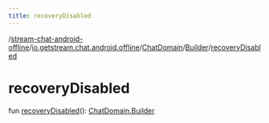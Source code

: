 ```yaml
---
title: recoveryDisabled
---
```

/[stream-chat-android-offline](../../../index.md)/[io.getstream.chat.android.offline](../../index.md)/[ChatDomain](../index.md)/[Builder](index.md)/[recoveryDisabled](recoveryDisabled.md)  
  
  
  
# recoveryDisabled  
fun [recoveryDisabled](recoveryDisabled.md)(): [ChatDomain.Builder](index.md)
